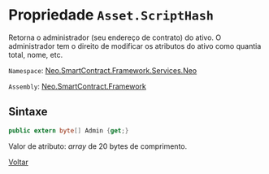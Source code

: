 # Propriedade `Asset.ScriptHash`

Retorna o administrador (seu endereço de contrato) do ativo. O administrador tem o direito de modificar os atributos do ativo como quantia total, nome, etc.

`Namespace`: [Neo.SmartContract.Framework.Services.Neo](../../neo.md)

`Assembly`: [Neo.SmartContract.Framework](../../../dotnet.md)


## Sintaxe

```c#
public extern byte[] Admin {get;}
```

Valor de atributo: *array* de 20 bytes de comprimento.



[Voltar](../Asset.md)
